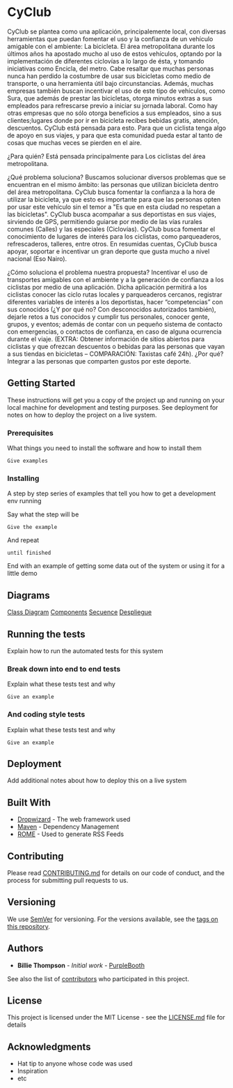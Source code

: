 # CyClub
CyClub se plantea como una aplicación, principalemente local, con diversas herramientas que puedan fomentar el uso y la confianza de un vehículo amigable con el ambiente: La bicicleta.
El área metropolitana durante los últimos años ha apostado mucho al uso de estos vehículos, optando por la implementación de diferentes ciclovías a lo largo de ésta, y tomando iniciativas como Encicla, del metro. Cabe resaltar que muchas personas nunca han perdido la costumbre de usar sus bicicletas como medio de transporte, o una herramienta útil bajo circunstancias.
Además, muchas empresas también buscan incentivar el uso de este tipo de vehículos, como Sura, que además de prestar las bicicletas, otorga minutos extras a sus empleados para refrescarse previo a iniciar su jornada laboral. Como hay otras empresas que no sólo otorga beneficios a sus empleados, sino a sus clientes;lugares donde por ir en bicicleta recibes bebidas gratis, atención, descuentos.
CyClub está pensada para esto. Para que un ciclista tenga algo de apoyo en sus viajes, y para que esta comunidad pueda estar al tanto de cosas que muchas veces se pierden en el aire.

¿Para quién?
Está pensada principalmente para Los ciclistas del área metropolitana. 

¿Qué problema soluciona?
Buscamos solucionar diversos problemas que se encuentran en el mismo ámbito: las personas que utilizan bicicleta dentro del área metropolitana.
CyClub busca fomentar la confianza a la hora de utilizar la bicicleta, ya que esto es importante para que las personas opten por usar este vehículo sin el temor a "Es que en esta ciudad no respetan a las bicicletas".
CyClub busca acompañar a sus deportistas en sus viajes, sirviendo de GPS, permitiendo guiarse por medio de las vías rurales comunes (Calles) y las especiales (Ciclovías).
CyClub busca fomentar el conocimiento de lugares de interés para los ciclistas, como parqueaderos, refrescaderos, talleres, entre otros.
En resumidas cuentas, CyClub busca apoyar, soportar e incentivar un gran deporte que gusta mucho a nivel nacional (Eso Nairo).

¿Cómo soluciona el problema nuestra propuesta? 
Incentivar el uso de transportes amigables con el ambiente y a la generación de confianza a los ciclistas por medio de una aplicación. Dicha aplicación permitirá a los ciclistas conocer las ciclo rutas locales y parqueaderos cercanos, registrar diferentes variables de interés a los deportistas, hacer “competencias” con sus conocidos (¿Y por qué no? Con desconocidos autorizados también), dejarle retos a tus conocidos y cumplir tus personales, conocer gente, grupos, y eventos; además de contar con un pequeño sistema de contacto con emergencias, o contactos de confianza, en caso de alguna ocurrencia durante el viaje. (EXTRA: Obtener información de sitios abiertos para ciclistas y que ofrezcan descuentos o bebidas para las personas que vayan a sus tiendas en bicicletas – COMPARACIÓN: Taxistas café 24h). ¿Por qué? Integrar a las personas que comparten gustos por este deporte.

## Getting Started

These instructions will get you a copy of the project up and running on your local machine for development and testing purposes. See deployment for notes on how to deploy the project on a live system.

### Prerequisites

What things you need to install the software and how to install them

```
Give examples
```

### Installing

A step by step series of examples that tell you how to get a development env running

Say what the step will be

```
Give the example
```

And repeat

```
until finished
```

End with an example of getting some data out of the system or using it for a little demo

## Diagrams
[Class Diagram](https://drive.google.com/file/d/1V-2JHhpjgNLakkdCqNkOzr5TpO4Az-Fq/view?usp=sharing)
[Components](https://drive.google.com/file/d/1GhUvz4JUSHw2SoXpA5nOu_xtsEtbLzqG/view?usp=sharing)
[Secuence](https://drive.google.com/file/d/1BJlk9t-don4Bg2ClXbUwe0X79M31J9j1/view?usp=sharing)
[Despliegue](https://drive.google.com/file/d/1mUy7kYZQQ0xejg2HLeQ4RZ9ABuX_3If1/view?usp=sharing)

## Running the tests

Explain how to run the automated tests for this system

### Break down into end to end tests

Explain what these tests test and why

```
Give an example
```

### And coding style tests

Explain what these tests test and why

```
Give an example
```

## Deployment

Add additional notes about how to deploy this on a live system

## Built With

* [Dropwizard](http://www.dropwizard.io/1.0.2/docs/) - The web framework used
* [Maven](https://maven.apache.org/) - Dependency Management
* [ROME](https://rometools.github.io/rome/) - Used to generate RSS Feeds

## Contributing

Please read [CONTRIBUTING.md](https://gist.github.com/PurpleBooth/b24679402957c63ec426) for details on our code of conduct, and the process for submitting pull requests to us.

## Versioning

We use [SemVer](http://semver.org/) for versioning. For the versions available, see the [tags on this repository](https://github.com/your/project/tags). 

## Authors

* **Billie Thompson** - *Initial work* - [PurpleBooth](https://github.com/PurpleBooth)

See also the list of [contributors](https://github.com/your/project/contributors) who participated in this project.

## License

This project is licensed under the MIT License - see the [LICENSE.md](LICENSE.md) file for details

## Acknowledgments

* Hat tip to anyone whose code was used
* Inspiration
* etc
